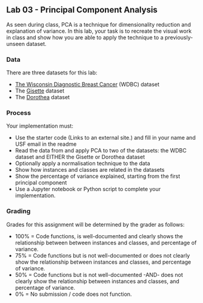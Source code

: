 ## Lab 03 - Principal Component Analysis
As seen during class, PCA is a technique for dimensionality reduction and explanation of variance. In this lab, your task is to recreate the visual work in class and show how you are able to apply the technique to a previously-unseen dataset.

### Data

There are three datasets for this lab:

- [The Wisconsin Diagnostic Breast Cancer](https://archive.ics.uci.edu/ml/datasets/Breast+Cancer+Wisconsin+(Diagnostic)) (WDBC) dataset
- The [Gisette](https://archive.ics.uci.edu/ml/datasets/Gisette) dataset
- The [Dorothea](https://archive.ics.uci.edu/ml/datasets/Dorothea) dataset

### Process

Your implementation must:

- Use the starter code (Links to an external site.) and fill in your name and USF email in the readme
- Read the data from and apply PCA to two of the datasets: the WDBC dataset and EITHER the Gisette or Dorothea dataset
- Optionally apply a normalisation technique to the data
- Show how instances and classes are related in the datasets
- Show the percentage of variance explained, starting from the first principal component
- Use a Jupyter notebook or Python script to complete your implementation.

### Grading

Grades for this assignment will be determined by the grader as follows:

- 100% = Code functions, is well-documented and clearly shows the relationship between between instances and classes, and percentage of variance.
- 75% = Code functions but is not well-documented or does not clearly show the relationship between instances and classes, and percentage of variance.
- 50% = Code functions but is not well-documented -AND- does not clearly show the relationship between instances and classes, and percentage of variance.
- 0% = No submission / code does not function.



 
